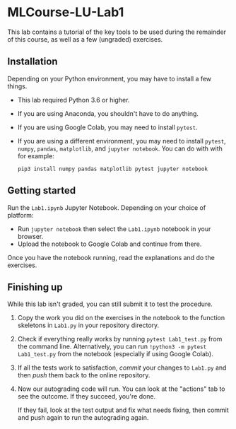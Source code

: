 # MLCourse-LU-Lab1
This lab contains a tutorial of the key tools to be used during the remainder of this course, as well as a few (ungraded) exercises.

## Installation
Depending on your Python environment, you may have to install a few things.

* This lab required Python 3.6 or higher.
* If you are using Anaconda, you shouldn't have to do anything.
* If you are using Google Colab, you may need to install `pytest`. 
* If you are using a different environment, you may need to install `pytest`, `numpy`, `pandas`, `matplotlib`, and `jupyter notebook`. You can do with with for example:

    `pip3 install numpy pandas matplotlib pytest jupyter notebook`

## Getting started
Run the `Lab1.ipynb` Jupyter Notebook. Depending on your choice of platform:
* Run `jupyter notebook` then select the `Lab1.ipynb` notebook in your browser.
* Upload the notebook to Google Colab and continue from there.

Once you have the notebook running, read the explanations and do the exercises.

## Finishing up
While this lab isn't graded, you can still submit it to test the procedure.
1. Copy the work you did on the exercises in the notebook to the function skeletons in `Lab1.py` in your repository directory.
2. Check if everything really works by running `pytest Lab1_test.py` from the command line. Alternatively, you can run `!python3 -m pytest Lab1_test.py` from the notebook (especially if using Google Colab).
3. If all the tests work to satisfaction, *commit* your changes to `Lab1.py` and then *push* them back to the online repository.
4. Now our autograding code will run. You can look at the "actions" tab to see the outcome. If they succeed, you're done. 
   
    If they fail, look at the test output and fix what needs fixing, then commit and push again to run the autograding again.